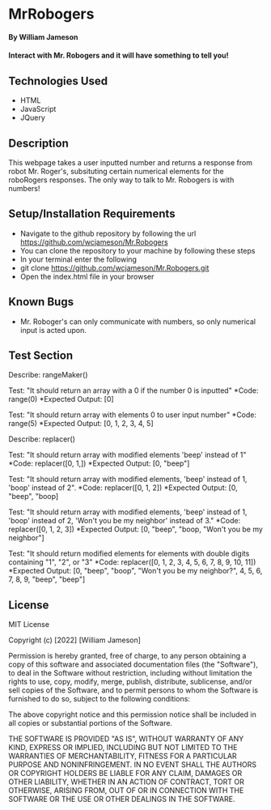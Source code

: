 
# MrRobogers
#### By William Jameson

#### Interact with Mr. Robogers and it will have something to tell you!

## Technologies Used

* HTML
* JavaScript
* JQuery

## Description

This webpage takes a user inputted number and returns a response from robot Mr. Roger's, subsituting certain numerical elements for the roboRogers responses.  The only way to talk to Mr. Robogers is with numbers!

## Setup/Installation Requirements

* Navigate to the github repository by following the url https://github.com/wcjameson/Mr.Robogers
* You can clone the repository to your machine by following these steps
* In your terminal enter the following
* git clone https://github.com/wcjameson/Mr.Robogers.git
* Open the index.html file in your browser

## Known Bugs

* Mr. Roboger's can only communicate with numbers, so only numerical input is acted upon.

## Test Section

Describe: rangeMaker()

Test: "It should return an array with a 0 if the number 0 is inputted"
*Code: range(0)
*Expected Output: [0]

Test: "It should return array with elements 0 to user input number"
*Code: range(5)
*Expected Output: [0, 1, 2, 3, 4, 5]

Describe: replacer()

Test: "It should return array with modified elements 'beep' instead of 1"
*Code: replacer([0, 1,])
*Expected Output: [0, "beep"]

Test: "It should return array with modified elements, 'beep' instead of 1, 'boop' instead of 2".
*Code: replacer([0, 1, 2])
*Expected Output: [0, "beep", "boop]

Test: "It should return array with modified elements, 'beep' instead of 1, 'boop' instead of 2, 'Won't you be my neighbor' instead of 3."
*Code: replacer([0, 1, 2, 3])
*Expected Output: [0, "beep", "boop, "Won't you be my neighbor"]

Test: "It should return modified elements for elements with double digits containing "1", "2", or "3"
*Code: replacer([0, 1, 2, 3, 4, 5, 6, 7, 8, 9, 10, 11])
*Expected Output: [0, "beep", "boop", "Won't you be my neighbor?", 4, 5, 6, 7, 8, 9, "beep", "beep"]


## License

MIT License

Copyright (c) [2022] [William Jameson]

Permission is hereby granted, free of charge, to any person obtaining a copy
of this software and associated documentation files (the "Software"), to deal
in the Software without restriction, including without limitation the rights
to use, copy, modify, merge, publish, distribute, sublicense, and/or sell
copies of the Software, and to permit persons to whom the Software is
furnished to do so, subject to the following conditions:

The above copyright notice and this permission notice shall be included in all
copies or substantial portions of the Software.

THE SOFTWARE IS PROVIDED "AS IS", WITHOUT WARRANTY OF ANY KIND, EXPRESS OR
IMPLIED, INCLUDING BUT NOT LIMITED TO THE WARRANTIES OF MERCHANTABILITY,
FITNESS FOR A PARTICULAR PURPOSE AND NONINFRINGEMENT. IN NO EVENT SHALL THE
AUTHORS OR COPYRIGHT HOLDERS BE LIABLE FOR ANY CLAIM, DAMAGES OR OTHER
LIABILITY, WHETHER IN AN ACTION OF CONTRACT, TORT OR OTHERWISE, ARISING FROM,
OUT OF OR IN CONNECTION WITH THE SOFTWARE OR THE USE OR OTHER DEALINGS IN THE
SOFTWARE.
